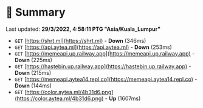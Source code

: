 # 📖 Summary
Last updated: **29/3/2022, 4:58:11 PTG "Asia/Kuala_Lumpur"**

- `GET` [https://shrt.ml](https://shrt.ml) - **Down** (346ms)
- `GET` [https://api.aytea.ml](https://api.aytea.ml) - **Down** (253ms)
- `GET` [https://memeapi.up.railway.app](https://memeapi.up.railway.app) - **Down** (225ms)
- `GET` [https://hastebin.up.railway.app](https://hastebin.up.railway.app) - **Down** (215ms)
- `GET` [https://memeapi.aytea14.repl.co](https://memeapi.aytea14.repl.co) - **Down** (144ms)
- `GET` [https://color.aytea.ml/4b31d6.png](https://color.aytea.ml/4b31d6.png) - **Up** (1607ms)
